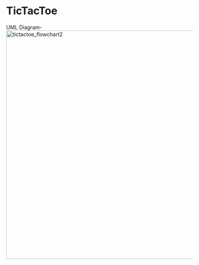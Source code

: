 # TicTacToe
UML Diagram-
<br>
<img width="618" alt="tictactoe_flowchart2" src="https://user-images.githubusercontent.com/62872216/190901774-1a7efab6-e17e-44d1-b3e2-f6717c18ee22.PNG">
